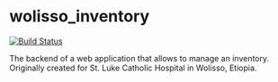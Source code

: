 # wolisso_inventory

[![Build Status](https://travis-ci.org/nicosalvato/wolisso_inventory.svg?branch=master)](https://travis-ci.org/nicosalvato/wolisso_inventory)

The backend of a web application that allows to manage an inventory. Originally created for St. Luke Catholic Hospital in Wolisso, Etiopia.
